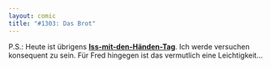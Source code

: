 ```yaml
---
layout: comic
title: "#1303: Das Brot"
---
```


P.S.:
Heute ist übrigens <a href="http://www.fonflatter.de/dateien/kalender_fonflatter_2009.pdf"><strong>Iss-mit-den-Händen-Tag</strong></a>. 
Ich werde versuchen konsequent zu sein. Für Fred hingegen ist das vermutlich eine Leichtigkeit...
